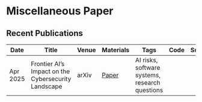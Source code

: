 # Miscellaneous Paper

## Recent Publications

| Date |Title | Venue | Materials | Tags | Code | Summary |
| --- | --- | --- | --- | --- | --- | --- |
| Apr 2025 | Frontier AI’s Impact on the Cybersecurity Landscape | arXiv | [Paper](https://arxiv.org/pdf/2504.05408) | AI risks, software systems, research questions | | |
